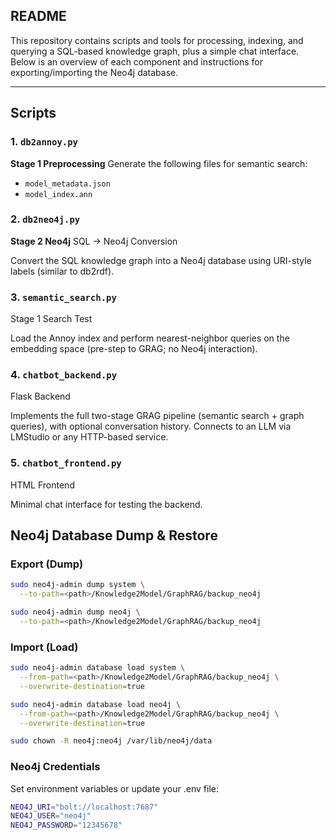 ## README

This repository contains scripts and tools for processing, indexing, and querying a SQL-based knowledge graph, plus a simple chat interface. Below is an overview of each component and instructions for exporting/importing the Neo4j database.

---

## Scripts

### 1. `db2annoy.py`
**Stage 1 Preprocessing**
Generate the following files for semantic search:
- `model_metadata.json`
- `model_index.ann`

### 2. `db2neo4j.py`
**Stage 2 Neo4j**
SQL → Neo4j Conversion

Convert the SQL knowledge graph into a Neo4j database using URI-style labels (similar to db2rdf).

### 3. `semantic_search.py`
Stage 1 Search Test

Load the Annoy index and perform nearest-neighbor queries on the embedding space (pre-step to GRAG; no Neo4j interaction).

### 4. `chatbot_backend.py`
Flask Backend

Implements the full two-stage GRAG pipeline (semantic search + graph queries), with optional conversation history. Connects to an LLM via LMStudio or any HTTP-based service.

### 5. `chatbot_frontend.py`
HTML Frontend

Minimal chat interface for testing the backend.

## Neo4j Database Dump & Restore
### Export (Dump)

```bash
sudo neo4j-admin dump system \
  --to-path=<path>/Knowledge2Model/GraphRAG/backup_neo4j

sudo neo4j-admin dump neo4j \
  --to-path=<path>/Knowledge2Model/GraphRAG/backup_neo4j
```

### Import (Load)

```bash
sudo neo4j-admin database load system \
  --from-path=<path>/Knowledge2Model/GraphRAG/backup_neo4j \
  --overwrite-destination=true

sudo neo4j-admin database load neo4j \
  --from-path=<path>/Knowledge2Model/GraphRAG/backup_neo4j \
  --overwrite-destination=true

sudo chown -R neo4j:neo4j /var/lib/neo4j/data
```

### Neo4j Credentials

Set environment variables or update your .env file:

```bash
NEO4J_URI="bolt://localhost:7687"
NEO4J_USER="neo4j"
NEO4J_PASSWORD="12345678"
```
